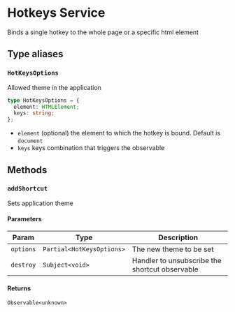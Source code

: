 # Hotkeys Service

Binds a single hotkey to the whole page or a specific html element

## Type aliases

### `HotKeysOptions`

Allowed theme in the application

```typescript
type HotKeysOptions = {
  element: HTMLElement;
  keys: string;
};
```

- `element` (optional) the element to which the hotkey is bound. Default is `document`
- `keys` keys combination that triggers the observable

## Methods

### `addShortcut`

Sets application theme

#### Parameters

| Param     | Type                      | Description                                    |
| --------- | ------------------------- | ---------------------------------------------- |
| `options` | `Partial<HotKeysOptions>` | The new theme to be set                        |
| `destroy` | `Subject<void>`           | Handler to unsubscribe the shortcut observable |

#### Returns

`Observable<unknown>`
